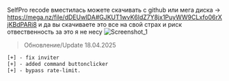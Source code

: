 SelfPro recode вместилась можете скачивать с github или мега диска -> https://mega.nz/file/dDEUwIDA#GJKUT1wvK6ldZ7Y8jx1PuyWW9CLxfo06rXjKBdPARi8
и да вы скачиваете это все на свой страх и риск отвественность за это я не несу 
![Screenshot_1](https://github.com/user-attachments/assets/d6ea426e-9d7a-48dd-960d-e3bc9ad7b52f)
> Обновление/Update 18.04.2025
```diff
[+] - fix inviter
[+] - added command buttonclicker
[+] - bypass rate-limit.
```


